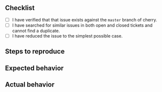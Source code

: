 ## Checklist

- [ ] I have verified that that issue exists against the `master` branch of cherry.
- [ ] I have searched for similar issues in both open and closed tickets and cannot find a duplicate.
- [ ] I have reduced the issue to the simplest possible case.

## Steps to reproduce

## Expected behavior

## Actual behavior
